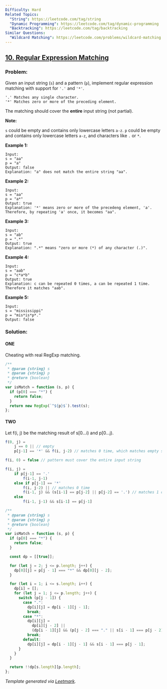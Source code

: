 ```yaml
---
Difficulty: Hard
Related Topics:
  "String": https://leetcode.com/tag/string
  "Dynamic Programming": https://leetcode.com/tag/dynamic-programming
  "Backtracking": https://leetcode.com/tag/backtracking
Similar Questions:
  "Wildcard Matching": https://leetcode.com/problems/wildcard-matching
---
```


## [10. Regular Expression Matching](https://leetcode.com/problems/regular-expression-matching/description/)

### Problem:

Given an input string (`s`) and a pattern (`p`), implement regular expression matching with support for `'.'` and `'*'`.

```
'.' Matches any single character.
'*' Matches zero or more of the preceding element.
```

The matching should cover the **entire** input string (not partial).

**Note:**

`s` could be empty and contains only lowercase letters `a-z`.
`p` could be empty and contains only lowercase letters `a-z`, and characters like `.` or `*`.

**Example 1:**

```
Input:
s = "aa"
p = "a"
Output: false
Explanation: "a" does not match the entire string "aa".
```

**Example 2:**

```
Input:
s = "aa"
p = "a*"
Output: true
Explanation: '*' means zero or more of the precedeng element, 'a'. Therefore, by repeating 'a' once, it becomes "aa".
```

**Example 3:**

```
Input:
s = "ab"
p = ".*"
Output: true
Explanation: ".*" means "zero or more (*) of any character (.)".
```

**Example 4:**

```
Input:
s = "aab"
p = "c*a*b"
Output: true
Explanation: c can be repeated 0 times, a can be repeated 1 time. Therefore it matches "aab".
```

**Example 5:**

```
Input:
s = "mississippi"
p = "mis*is*p*."
Output: false
```

### Solution:

#### ONE

Cheating with real RegExp matching.

```javascript
/**
 * @param {string} s
 * @param {string} p
 * @return {boolean}
 */
var isMatch = function (s, p) {
  if (p[0] === "*") {
    return false;
  }
  return new RegExp(`^${p}$`).test(s);
};
```

#### TWO

Let f(i, j) be the matching result of s[0...i) and p[0...j).

```javascript
f(0, j) =
    j == 0 || // empty
    p[j-1] == '*' && f(i, j-2) // matches 0 time, which matches empty string

f(i, 0) = false // pattern must cover the entire input string

f(i, j) =
    if p[j-1] == '.'
        f(i-1, j-1)
    else if p[j-1] == '*'
        f(i, j-2) || // matches 0 time
        f(i-1, j) && (s[i-1] == p[j-2] || p[j-2] == '.') // matches 1 or multiple times
    else
        f(i-1, j-1) && s[i-1] == p[j-1]
```

```javascript
/**
 * @param {string} s
 * @param {string} p
 * @return {boolean}
 */
var isMatch = function (s, p) {
  if (p[0] === "*") {
    return false;
  }

  const dp = [[true]];

  for (let j = 2; j <= p.length; j++) {
    dp[0][j] = p[j - 1] === "*" && dp[0][j - 2];
  }

  for (let i = 1; i <= s.length; i++) {
    dp[i] = [];
    for (let j = 1; j <= p.length; j++) {
      switch (p[j - 1]) {
        case ".":
          dp[i][j] = dp[i - 1][j - 1];
          break;
        case "*":
          dp[i][j] =
            dp[i][j - 2] ||
            (dp[i - 1][j] && (p[j - 2] === "." || s[i - 1] === p[j - 2]));
          break;
        default:
          dp[i][j] = dp[i - 1][j - 1] && s[i - 1] === p[j - 1];
      }
    }
  }

  return !!dp[s.length][p.length];
};
```

_Template generated via [Leetmark](https://github.com/crimx/crx-leetmark)._
